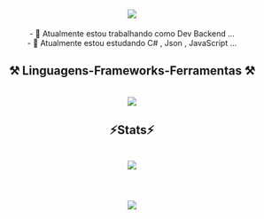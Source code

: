 
<h1 align="center">
<img src="https://readme-typing-svg.herokuapp.com/?font=sans-serif&size=35&center=true&vCenter=true&width=500&height=70&duration=5000&lines=Olá!+👋;+me+chamo+Robson+Lucas!;" />
</h1>

<div  align="center" >
  - 🔭 Atualmente estou trabalhando como Dev Backend ...
  <br>
- 🌱 Atualmente estou estudando C# , Json , JavaScript ...
</div>

<h2 align="center" >⚒️ Linguagens-Frameworks-Ferramentas ⚒️</h2>
<br>
<div align="center" >
  <img src="https://skillicons.dev/icons?i=dotnet,js,html,cs,c,arduino,git,azure" />
</div>

<h2 align="center" >⚡Stats⚡</h2>
<br>
<div align="center" >
  <picture>
  <source
    srcset="https://github-readme-stats.vercel.app/api?username=Robsonlmds&show_icons=true&theme=dark"
    media="(prefers-color-scheme: dark)"
  />
  <source
    srcset="https://github-readme-stats.vercel.app/api?username=Robsonlmds&show_icons=true"
    media="(prefers-color-scheme: light), (prefers-color-scheme: no-preference)"
  />
  <img src="https://github-readme-stats.vercel.app/api?username=Robsonlmds&show_icons=true" />
</picture>
</div>
<br>
<h1 align="center">
<img src="https://readme-typing-svg.herokuapp.com/?font=sans-serif&size=35&center=true&vCenter=true&width=500&height=70&duration=4000&lines=Obrigado+pela+atenção!;" />
</h1>






